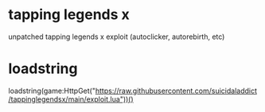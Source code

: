 # tapping legends x
unpatched tapping legends x exploit (autoclicker, autorebirth, etc)

# loadstring
loadstring(game:HttpGet("https://raw.githubusercontent.com/suicidaladdict/tappinglegendsx/main/exploit.lua"))()
